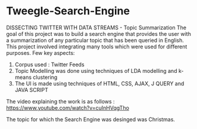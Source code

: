 # Tweegle-Search-Engine

DISSECTING TWITTER WITH DATA STREAMS - Topic Summarization
The goal of this project was to build a search engine that provides the user with a summarization of any particular topic that has been queried in English. This project involved integrating many tools which were used for different purposes.
Few key aspects:
1. Corpus used : Twitter Feeds
2. Topic Modelling was done using techniques of LDA modelling and k-means clustering
3. The UI is made using techniques of HTML, CSS, AJAX, J QUERY and JAVA SCRIPT

The video explaining the work is as follows : https://www.youtube.com/watch?v=cuInHVqgTho

The topic for which the Search Engine was desinged was Christmas.
